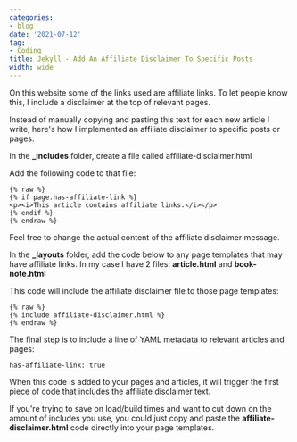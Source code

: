 ```yaml
---
categories:
- blog
date: '2021-07-12'
tag:
- Coding
title: Jekyll - Add An Affiliate Disclaimer To Specific Posts
width: wide
---
```


On this website some of the links used are affiliate links. To let people know this, I include a disclaimer at the top of relevant pages.

Instead of manually copying and pasting this text for each new article I write, here's how I implemented an affiliate disclaimer to specific posts or pages.


In the **_includes** folder, create a file called affiliate-disclaimer.html

Add the following code to that file:

```
{% raw %}
{% if page.has-affiliate-link %}
<p><i>This article contains affiliate links.</i></p>
{% endif %}
{% endraw %}
```

Feel free to change the actual content of the affiliate disclaimer message.

In the **_layouts** folder, add the code below to any page templates that may have affiliate links. In my case I have 2 files: **article.html** and **book-note.html**

This code will include the affiliate disclaimer file to those page templates:

```
{% raw %}
{% include affiliate-disclaimer.html %}
{% endraw %}
```

The final step is to include a line of YAML metadata to relevant articles and pages:

```
has-affiliate-link: true
```

When this code is added to your pages and articles, it will trigger the first piece of code that includes the affiliate disclaimer text.


If you're trying to save on load/build times and want to cut down on the amount of includes you use, you could just copy and paste the **affiliate-disclaimer.html** code directly into your page templates.